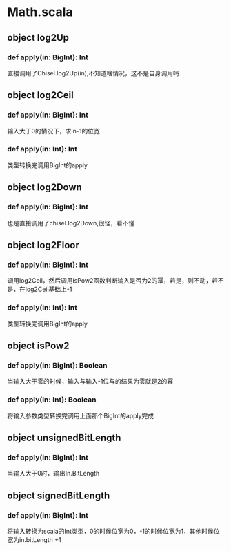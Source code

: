 # Math.scala

## object log2Up

### def apply(in: BigInt): Int

直接调用了Chisel.log2Up(in),不知道啥情况，这不是自身调用吗

## object log2Ceil

### def apply(in: BigInt): Int

输入大于0的情况下，求in-1的位宽

### def apply(in: Int): Int 

类型转换完调用BigInt的apply

## object log2Down

### def apply(in: BigInt): Int

也是直接调用了chisel.log2Down,很怪，看不懂

## object log2Floor

### def apply(in: BigInt): Int

调用log2Ceil，然后调用isPow2函数判断输入是否为2的幂，若是，则不动，若不是，在log2Ceil基础上-1

### def apply(in: Int): Int 

类型转换完调用BigInt的apply

## object isPow2

### def apply(in: BigInt): Boolean

当输入大于零的时候，输入与输入-1位与的结果为零就是2的幂

### def apply(in: Int): Boolean

将输入参数类型转换完调用上面那个BigInt的apply完成

## object unsignedBitLength

### def apply(in: BigInt): Int

当输入大于0时，输出In.BitLength

## object signedBitLength

### def apply(in: BigInt): Int

将输入转换为scala的Int类型，0的时候位宽为0，-1的时候位宽为1，其他时候位宽为in.bitLength +1

